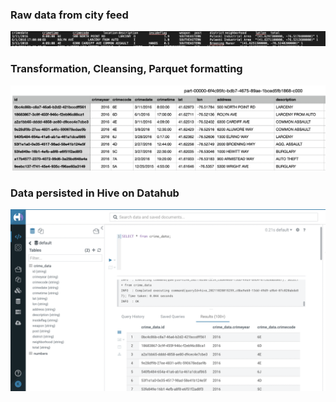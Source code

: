 ### Raw data from city feed
<img src="./images/demo-data-raw.png" alt=""/><br>
### Transformation, Cleansing, Parquet formatting
<img src="./images/demo-data-after-etl.png" alt=""/><br>
### Data persisted in Hive on Datahub
<img src="./images/demo-data-in-hive-hue.png" alt=""/><br>

